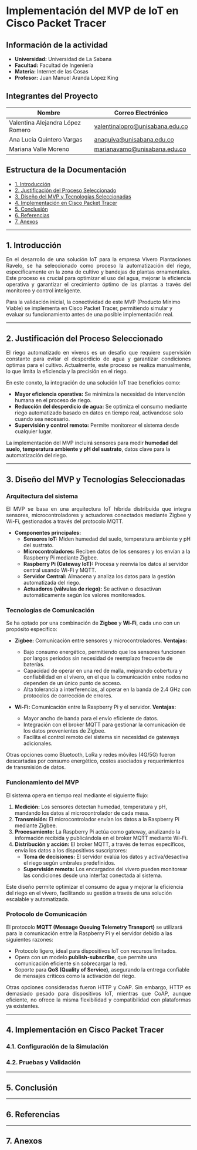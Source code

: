 # Implementación del MVP de IoT en Cisco Packet Tracer

## Información de la actividad
- **Universidad:** Universidad de La Sabana  
- **Facultad:** Facultad de Ingeniería  
- **Materia:** Internet de las Cosas  
- **Profesor:** Juan Manuel Aranda López King  

## Integrantes del Proyecto
| Nombre | Correo Electrónico |
|--------|-------------------|
| Valentina Alejandra López Romero | valentinalopro@unisabana.edu.co |
| Ana Lucía Quintero Vargas | anaquiva@unisabana.edu.co |
| Mariana Valle Moreno | marianavamo@unisabana.edu.co |

## Estructura de la Documentación
- [1. Introducción](#1-introducción)
- [2. Justificación del Proceso Seleccionado](#2-justificación-del-proceso-seleccionado)
- [3. Diseño del MVP y Tecnologías Seleccionadas](#3-diseño-del-mvp-y-tecnologías-seleccionadas)
- [4. Implementación en Cisco Packet Tracer](#4-implementación-en-cisco-packet-tracer)
- [5. Conclusión](#5-conclusión)
- [6. Referencias](#6-referencias)
- [7. Anexos](#7-anexos)

---

## 1. Introducción
<p align="justify">
En el desarrollo de una solución IoT para la empresa Vivero Plantaciones Ravelo, se ha seleccionado como proceso la automatización del riego, específicamente en la zona de cultivo y bandejas de plantas ornamentales. Este proceso es crucial para optimizar el uso del agua, mejorar la eficiencia operativa y garantizar el crecimiento óptimo de las plantas a través del monitoreo y control inteligente. 
  
Para la validación inicial, la conectividad de este MVP (Producto Mínimo Viable) se implementa en Cisco Packet Tracer, permitiendo simular y evaluar su funcionamiento antes de una posible implementación real.
</p>

---

## 2. Justificación del Proceso Seleccionado
<p align="justify">
El riego automatizado en viveros es un desafío que requiere supervisión constante para evitar el desperdicio de agua y garantizar condiciones óptimas para el cultivo. Actualmente, este proceso se realiza manualmente, lo que limita la eficiencia y la precisión en el riego.
</p>

En este conxto, la integración de una solución IoT trae beneficios como:
- **Mayor eficiencia operativa:** Se minimiza la necesidad de intervención humana en el proceso de riego.
- **Reducción del desperdicio de agua:** Se optimiza el consumo mediante riego automatizado basado en datos en tiempo real, activandose solo cuando sea necesario.
- **Supervisión y control remoto:** Permite monitorear el sistema desde cualquier lugar.

La implementación del MVP incluirá sensores para medir **humedad del suelo, temperatura ambiente y pH del sustrato**, datos clave para la automatización del riego.

---

## 3. Diseño del MVP y Tecnologías Seleccionadas

### Arquitectura del sistema
<p align="justify">
El MVP se basa en una arquitectura IoT híbrida distribuida que integra sensores, microcontroladores y actuadores conectados mediante Zigbee y Wi-Fi, gestionados a través del protocolo MQTT.
</p>

- **Componentes principales:**
  - **Sensores IoT:** Miden humedad del suelo, temperatura ambiente y pH del sustrato.
  - **Microcontroladores:** Reciben datos de los sensores y los envían a la Raspberry Pi mediante Zigbee.
  - **Raspberry Pi (Gateway IoT):** Procesa y reenvía los datos al servidor central usando Wi-Fi y MQTT.
  - **Servidor Central:** Almacena y analiza los datos para la gestión automatizada del riego.
  - **Actuadores (válvulas de riego):** Se activan o desactivan automáticamente según los valores monitoreados.

### Tecnologías de Comunicación

Se ha optado por una combinación de **Zigbee** y **Wi-Fi**, cada uno con un propósito específico:

- **Zigbee:** Comunicación entre sensores y microcontroladores. **Ventajas:**
  - Bajo consumo energético, permitiendo que los sensores funcionen por largos períodos sin necesidad de reemplazo frecuente de baterías.
  - Capacidad de operar en una red de malla, mejorando cobertura y confiabilidad en el vivero, en el que la comunicación entre nodos no dependen de un único punto de acceso.
  - Alta tolerancia a interferencias, al operar en la banda de 2.4 GHz con protocolos de corrección de errores.
    
- **Wi-Fi:** Comunicación entre la Raspberry Pi y el servidor. **Ventajas:**
  - Mayor ancho de banda para el envío eficiente de datos.
  - Integración con el broker MQTT para gestionar la comunicación de los datos provenientes de Zigbee.
  - Facilita el control remoto del sistema sin necesidad de gateways adicionales.

Otras opciones como Bluetooth, LoRa y redes móviles (4G/5G) fueron descartadas por consumo energético, costos asociados y requerimientos de transmisión de datos.
 
### Funcionamiento del MVP

El sistema opera en tiempo real mediante el siguiente flujo:
1. **Medición:** Los sensores detectan humedad, temperatura y pH, mandando los datos al microcontrolador de cada mesa.
2. **Transmisión:** El microcontrolador envían los datos a la Raspberry Pi mediante Zigbee.
3. **Procesamiento:** La Raspberry Pi actúa como gateway, analizando la información recibida y publicándola en el broker MQTT mediante Wi-Fi.
4. **Distribución y acción:** El broker MQTT, a través de temas específicos, envía los datos a los dispositivos suscriptores:
   - **Toma de decisiones:** El servidor evalúa los datos y activa/desactiva el riego según umbrales predefinidos.
   - **Supervisión remota:** Los encargados del vivero pueden monitorear las condiciones desde una interfaz conectada al sistema.
  
Este diseño permite optimizar el consumo de agua y mejorar la eficiencia del riego en el vivero, facilitando su gestión a través de una solución escalable y automatizada.

### Protocolo de Comunicación

El protocolo **MQTT (Message Queuing Telemetry Transport)** se utilizará para la comunicación entre la Raspberry Pi y el servidor debido a las siguientes razones:
- Protocolo ligero, ideal para dispositivos IoT con recursos limitados.
- Opera con un modelo **publish-subscribe**, que permite una comunicación eficiente sin sobrecargar la red.
- Soporte para **QoS (Quality of Service)**, asegurando la entrega confiable de mensajes críticos como la activación del riego.

<p align="justify">
Otras opciones consideradas fueron HTTP y CoAP. Sin embargo, HTTP es demasiado pesado para dispositivos IoT, mientras que CoAP, aunque eficiente, no ofrece la misma flexibilidad y compatibilidad con plataformas ya existentes.
</p>

---

## 4. Implementación en Cisco Packet Tracer


### 4.1. Configuración de la Simulación


### 4.2. Pruebas y Validación


---

## 5. Conclusión


---

## 6. Referencias

---

## 7. Anexos

